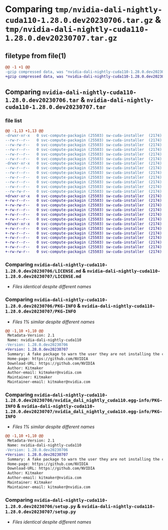 # Comparing `tmp/nvidia-dali-nightly-cuda110-1.28.0.dev20230706.tar.gz` & `tmp/nvidia-dali-nightly-cuda110-1.28.0.dev20230707.tar.gz`

## filetype from file(1)

```diff
@@ -1 +1 @@
-gzip compressed data, was "nvidia-dali-nightly-cuda110-1.28.0.dev20230706.tar", last modified: Thu Jul  6 14:24:58 2023, max compression
+gzip compressed data, was "nvidia-dali-nightly-cuda110-1.28.0.dev20230707.tar", last modified: Mon Jul 10 14:25:00 2023, max compression
```

## Comparing `nvidia-dali-nightly-cuda110-1.28.0.dev20230706.tar` & `nvidia-dali-nightly-cuda110-1.28.0.dev20230707.tar`

### file list

```diff
@@ -1,13 +1,13 @@
-drwxr-xr-x   0 svc-compute-packagin (25503) sw-cuda-installer  (2174)        0 2023-07-06 14:24:58.351206 nvidia-dali-nightly-cuda110-1.28.0.dev20230706/
--rw-r--r--   0 svc-compute-packagin (25503) sw-cuda-installer  (2174)      459 2023-07-06 14:24:58.000000 nvidia-dali-nightly-cuda110-1.28.0.dev20230706/ERROR.txt
--rw-rw-r--   0 svc-compute-packagin (25503) sw-cuda-installer  (2174)    11336 2023-07-06 05:01:19.000000 nvidia-dali-nightly-cuda110-1.28.0.dev20230706/LICENSE.md
--rw-r--r--   0 svc-compute-packagin (25503) sw-cuda-installer  (2174)       27 2023-07-06 14:24:58.000000 nvidia-dali-nightly-cuda110-1.28.0.dev20230706/PACKAGE_NAME
--rw-r--r--   0 svc-compute-packagin (25503) sw-cuda-installer  (2174)     1668 2023-07-06 14:24:58.351206 nvidia-dali-nightly-cuda110-1.28.0.dev20230706/PKG-INFO
--rw-r--r--   0 svc-compute-packagin (25503) sw-cuda-installer  (2174)      286 2023-07-06 14:24:58.000000 nvidia-dali-nightly-cuda110-1.28.0.dev20230706/README.rst
-drwxr-xr-x   0 svc-compute-packagin (25503) sw-cuda-installer  (2174)        0 2023-07-06 14:24:58.351206 nvidia-dali-nightly-cuda110-1.28.0.dev20230706/nvidia_dali_nightly_cuda110.egg-info/
--rw-r--r--   0 svc-compute-packagin (25503) sw-cuda-installer  (2174)     1668 2023-07-06 14:24:58.000000 nvidia-dali-nightly-cuda110-1.28.0.dev20230706/nvidia_dali_nightly_cuda110.egg-info/PKG-INFO
--rw-r--r--   0 svc-compute-packagin (25503) sw-cuda-installer  (2174)      257 2023-07-06 14:24:58.000000 nvidia-dali-nightly-cuda110-1.28.0.dev20230706/nvidia_dali_nightly_cuda110.egg-info/SOURCES.txt
--rw-r--r--   0 svc-compute-packagin (25503) sw-cuda-installer  (2174)        1 2023-07-06 14:24:58.000000 nvidia-dali-nightly-cuda110-1.28.0.dev20230706/nvidia_dali_nightly_cuda110.egg-info/dependency_links.txt
--rw-r--r--   0 svc-compute-packagin (25503) sw-cuda-installer  (2174)       22 2023-07-06 14:24:58.000000 nvidia-dali-nightly-cuda110-1.28.0.dev20230706/nvidia_dali_nightly_cuda110.egg-info/top_level.txt
--rw-r--r--   0 svc-compute-packagin (25503) sw-cuda-installer  (2174)       38 2023-07-06 14:24:58.351206 nvidia-dali-nightly-cuda110-1.28.0.dev20230706/setup.cfg
--rw-rw-r--   0 svc-compute-packagin (25503) sw-cuda-installer  (2174)     4560 2023-07-06 05:01:19.000000 nvidia-dali-nightly-cuda110-1.28.0.dev20230706/setup.py
+drwxr-xr-x   0 svc-compute-packagin (25503) sw-cuda-installer  (2174)        0 2023-07-10 14:25:00.474824 nvidia-dali-nightly-cuda110-1.28.0.dev20230707/
+-rw-r--r--   0 svc-compute-packagin (25503) sw-cuda-installer  (2174)      459 2023-07-10 14:25:00.000000 nvidia-dali-nightly-cuda110-1.28.0.dev20230707/ERROR.txt
+-rw-rw-r--   0 svc-compute-packagin (25503) sw-cuda-installer  (2174)    11336 2023-07-06 05:01:19.000000 nvidia-dali-nightly-cuda110-1.28.0.dev20230707/LICENSE.md
+-rw-r--r--   0 svc-compute-packagin (25503) sw-cuda-installer  (2174)       27 2023-07-10 14:25:00.000000 nvidia-dali-nightly-cuda110-1.28.0.dev20230707/PACKAGE_NAME
+-rw-r--r--   0 svc-compute-packagin (25503) sw-cuda-installer  (2174)     1668 2023-07-10 14:25:00.470824 nvidia-dali-nightly-cuda110-1.28.0.dev20230707/PKG-INFO
+-rw-r--r--   0 svc-compute-packagin (25503) sw-cuda-installer  (2174)      286 2023-07-10 14:25:00.000000 nvidia-dali-nightly-cuda110-1.28.0.dev20230707/README.rst
+drwxr-xr-x   0 svc-compute-packagin (25503) sw-cuda-installer  (2174)        0 2023-07-10 14:25:00.470824 nvidia-dali-nightly-cuda110-1.28.0.dev20230707/nvidia_dali_nightly_cuda110.egg-info/
+-rw-r--r--   0 svc-compute-packagin (25503) sw-cuda-installer  (2174)     1668 2023-07-10 14:25:00.000000 nvidia-dali-nightly-cuda110-1.28.0.dev20230707/nvidia_dali_nightly_cuda110.egg-info/PKG-INFO
+-rw-r--r--   0 svc-compute-packagin (25503) sw-cuda-installer  (2174)      257 2023-07-10 14:25:00.000000 nvidia-dali-nightly-cuda110-1.28.0.dev20230707/nvidia_dali_nightly_cuda110.egg-info/SOURCES.txt
+-rw-r--r--   0 svc-compute-packagin (25503) sw-cuda-installer  (2174)        1 2023-07-10 14:25:00.000000 nvidia-dali-nightly-cuda110-1.28.0.dev20230707/nvidia_dali_nightly_cuda110.egg-info/dependency_links.txt
+-rw-r--r--   0 svc-compute-packagin (25503) sw-cuda-installer  (2174)       22 2023-07-10 14:25:00.000000 nvidia-dali-nightly-cuda110-1.28.0.dev20230707/nvidia_dali_nightly_cuda110.egg-info/top_level.txt
+-rw-r--r--   0 svc-compute-packagin (25503) sw-cuda-installer  (2174)       38 2023-07-10 14:25:00.474824 nvidia-dali-nightly-cuda110-1.28.0.dev20230707/setup.cfg
+-rw-rw-r--   0 svc-compute-packagin (25503) sw-cuda-installer  (2174)     4560 2023-07-06 05:01:19.000000 nvidia-dali-nightly-cuda110-1.28.0.dev20230707/setup.py
```

### Comparing `nvidia-dali-nightly-cuda110-1.28.0.dev20230706/LICENSE.md` & `nvidia-dali-nightly-cuda110-1.28.0.dev20230707/LICENSE.md`

 * *Files identical despite different names*

### Comparing `nvidia-dali-nightly-cuda110-1.28.0.dev20230706/PKG-INFO` & `nvidia-dali-nightly-cuda110-1.28.0.dev20230707/PKG-INFO`

 * *Files 1% similar despite different names*

```diff
@@ -1,10 +1,10 @@
 Metadata-Version: 2.1
 Name: nvidia-dali-nightly-cuda110
-Version: 1.28.0.dev20230706
+Version: 1.28.0.dev20230707
 Summary: A fake package to warn the user they are not installing the correct package.
 Home-page: https://github.com/NVIDIA
 Download-URL: https://github.com/NVIDIA
 Author: Kitmaker
 Author-email: kitmaker@nvidia.com
 Maintainer: Kitmaker
 Maintainer-email: kitmaker@nvidia.com
```

### Comparing `nvidia-dali-nightly-cuda110-1.28.0.dev20230706/nvidia_dali_nightly_cuda110.egg-info/PKG-INFO` & `nvidia-dali-nightly-cuda110-1.28.0.dev20230707/nvidia_dali_nightly_cuda110.egg-info/PKG-INFO`

 * *Files 1% similar despite different names*

```diff
@@ -1,10 +1,10 @@
 Metadata-Version: 2.1
 Name: nvidia-dali-nightly-cuda110
-Version: 1.28.0.dev20230706
+Version: 1.28.0.dev20230707
 Summary: A fake package to warn the user they are not installing the correct package.
 Home-page: https://github.com/NVIDIA
 Download-URL: https://github.com/NVIDIA
 Author: Kitmaker
 Author-email: kitmaker@nvidia.com
 Maintainer: Kitmaker
 Maintainer-email: kitmaker@nvidia.com
```

### Comparing `nvidia-dali-nightly-cuda110-1.28.0.dev20230706/setup.py` & `nvidia-dali-nightly-cuda110-1.28.0.dev20230707/setup.py`

 * *Files identical despite different names*

